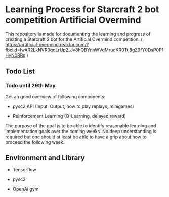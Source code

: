 # Learning Process for Starcraft 2 bot competition Artificial Overmind

This repository is made for documenting the learning and progress of creating a Starcraft 2 bot for the Artificial Overmind competition.  ( https://artificial-overmind.reaktor.com/?fbclid=IwAR2LkNVR3qdLrUp2_Jv8hQBYnnWVqMrudKR0Ttj8gZ9fY0DsP0P1HyN0RRs )


## Todo List

### Todo until **29th May**

Get an good overview of following components:

* pysc2 API (Input, Output, how to play replays, minigames)

* Reinforcement Learning (Q-Learning, delayed reward)

The purpose of the goal is to be able to identify reasonable learning and implementation goals over the coming weeks. No deep understanding is required but one should at least be able to have a grip about how to proceed the following week.


## Environment and Library

* Tensorflow 

* pysc2

* OpenAi gym
